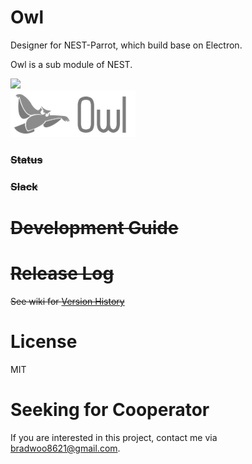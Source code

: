 # Owl
Designer for NEST-Parrot, which build base on Electron.

Owl is a sub module of NEST.

![](http://bradwoo8621.github.io/parrot/guide/img/nest-transparent.png)  
![](https://github.com/bradwoo8621/owl/blob/master/owl-gray-transparent.png?raw=true)

### ~~Status~~

### ~~Slack~~

# ~~Development Guide~~

# ~~Release Log~~
~~See wiki for [Version History](https://github.com/bradwoo8621/owl/wiki/Version-History)~~

# License
MIT

# Seeking for Cooperator
If you are interested in this project, contact me via bradwoo8621@gmail.com.

